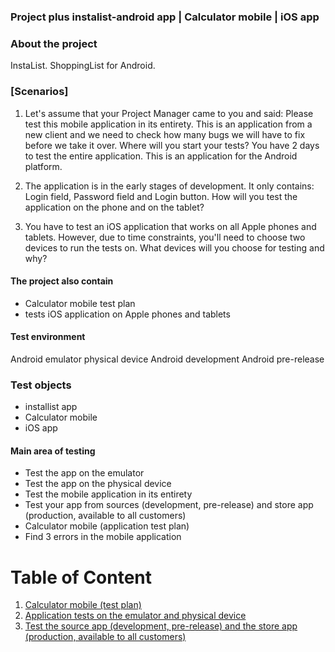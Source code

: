 ### Project plus instalist-android app  | Calculator mobile | iOS app

### About the project

InstaList. ShoppingList for Android.

### [Scenarios]

1. Let's assume that your Project Manager came to you and said: Please test this mobile application in its entirety. This is an application from a new client and we need to check how many bugs we will have to fix before we take it over. Where will you start your tests? You have 2 days to test the entire application. This is an application for the Android platform.

2. The application is in the early stages of development. It only contains: Login field, Password field and Login button. How will you test the application on the phone and on the tablet?

3. You have to test an iOS application that works on all Apple phones and tablets. However, due to time constraints, you'll need to choose two devices to run the tests on. What devices will you choose for testing and why?





#### The project also contain
* Calculator mobile test plan
*  tests iOS application on Apple phones and tablets
#### Test environment
Android emulator
physical device
Android development
Android pre-release
### Test objects
* installist app 
* Calculator mobile
* iOS app
#### Main area of testing
* Test the app on the emulator
* Test the app on the physical device
* Test the mobile application in its entirety
* Test your app from sources (development, pre-release) and store app (production, available to all customers)
* Calculator mobile (application test plan)
* Find 3 errors in the mobile application

# Table of Content

1. [Calculator mobile (test plan)](https://github.com/kubade220/Project-Plus/blob/main/TestPlan.md)
2. [Application tests on the emulator and physical device](https://github.com/kubade220/Project-Plus/blob/main/emulator%20and%20physical%20device.md)
3. [Test the source app (development, pre-release) and the store app (production, available to all customers)](https://github.com/kubade220/Project-Plus/blob/main/Test%20the%20pre-release%20and%20the%20production%2C%20available%20to%20all%20customers.md)
